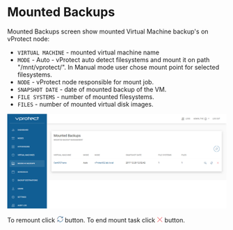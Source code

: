 # Mounted Backups

Mounted Backups screen show mounted Virtual Machine backup's on vProtect node:

* `VIRTUAL MACHINE` - mounted virtual machine name
* `MODE` - Auto - vProtect auto detect filesystems and mount it on path "/mnt/vprotect/". In Manual mode user chose mount point for selected filesystems.
* `NODE` - vProtect node responsible for mount job.
* `SNAPSHOT DATE` - date of mounted backup of the VM.
* `FILE SYSTEMS` - number of mounted filesystems.
* `FILES` - number of mounted virtual disk images.

![](../.gitbook/assets/admin_webui_mountedbackups_overview.png)

To remount click ![](../.gitbook/assets/admin_webui_mountedbackups_remount.png) button. To end mount task click ![](../.gitbook/assets/admin_webui_mountedbackups_delete.png) button.

